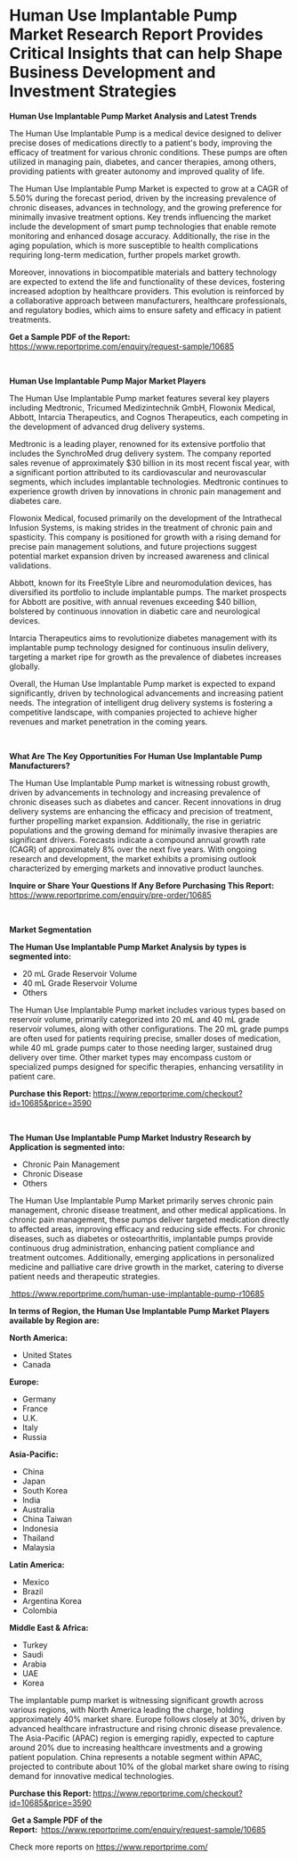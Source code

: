 <p><h1>Human Use Implantable Pump Market Research Report Provides Critical Insights that can help Shape Business Development and Investment Strategies</h1></p><p><strong>Human Use Implantable Pump Market Analysis and Latest Trends</strong></p>
<p><p>The Human Use Implantable Pump is a medical device designed to deliver precise doses of medications directly to a patient's body, improving the efficacy of treatment for various chronic conditions. These pumps are often utilized in managing pain, diabetes, and cancer therapies, among others, providing patients with greater autonomy and improved quality of life.</p><p>The Human Use Implantable Pump Market is expected to grow at a CAGR of 5.50% during the forecast period, driven by the increasing prevalence of chronic diseases, advances in technology, and the growing preference for minimally invasive treatment options. Key trends influencing the market include the development of smart pump technologies that enable remote monitoring and enhanced dosage accuracy. Additionally, the rise in the aging population, which is more susceptible to health complications requiring long-term medication, further propels market growth.</p><p>Moreover, innovations in biocompatible materials and battery technology are expected to extend the life and functionality of these devices, fostering increased adoption by healthcare providers. This evolution is reinforced by a collaborative approach between manufacturers, healthcare professionals, and regulatory bodies, which aims to ensure safety and efficacy in patient treatments.</p></p>
<p><strong>Get a Sample PDF of the Report:&nbsp;</strong> <a href="https://www.reportprime.com/enquiry/request-sample/10685?utm_campaign=3274&utm_medium=2&utm_source=Github&utm_content=ia&utm_term=20032025&utm_id=human-use-implantable-pump">https://www.reportprime.com/enquiry/request-sample/10685</a></p>
<p>&nbsp;</p>
<p><strong>Human Use Implantable Pump Major Market Players</strong></p>
<p><p>The Human Use Implantable Pump market features several key players including Medtronic, Tricumed Medizintechnik GmbH, Flowonix Medical, Abbott, Intarcia Therapeutics, and Cognos Therapeutics, each competing in the development of advanced drug delivery systems.</p><p>Medtronic is a leading player, renowned for its extensive portfolio that includes the SynchroMed drug delivery system. The company reported sales revenue of approximately $30 billion in its most recent fiscal year, with a significant portion attributed to its cardiovascular and neurovascular segments, which includes implantable technologies. Medtronic continues to experience growth driven by innovations in chronic pain management and diabetes care.</p><p>Flowonix Medical, focused primarily on the development of the Intrathecal Infusion Systems, is making strides in the treatment of chronic pain and spasticity. This company is positioned for growth with a rising demand for precise pain management solutions, and future projections suggest potential market expansion driven by increased awareness and clinical validations.</p><p>Abbott, known for its FreeStyle Libre and neuromodulation devices, has diversified its portfolio to include implantable pumps. The market prospects for Abbott are positive, with annual revenues exceeding $40 billion, bolstered by continuous innovation in diabetic care and neurological devices.</p><p>Intarcia Therapeutics aims to revolutionize diabetes management with its implantable pump technology designed for continuous insulin delivery, targeting a market ripe for growth as the prevalence of diabetes increases globally.</p><p>Overall, the Human Use Implantable Pump market is expected to expand significantly, driven by technological advancements and increasing patient needs. The integration of intelligent drug delivery systems is fostering a competitive landscape, with companies projected to achieve higher revenues and market penetration in the coming years.</p></p>
<p>&nbsp;</p>
<p><strong>What Are The Key Opportunities For Human Use Implantable Pump Manufacturers?</strong></p>
<p><p>The Human Use Implantable Pump market is witnessing robust growth, driven by advancements in technology and increasing prevalence of chronic diseases such as diabetes and cancer. Recent innovations in drug delivery systems are enhancing the efficacy and precision of treatment, further propelling market expansion. Additionally, the rise in geriatric populations and the growing demand for minimally invasive therapies are significant drivers. Forecasts indicate a compound annual growth rate (CAGR) of approximately 8% over the next five years. With ongoing research and development, the market exhibits a promising outlook characterized by emerging markets and innovative product launches.</p></p>
<p><strong>Inquire or Share Your Questions If Any Before Purchasing This Report:</strong> <a href="https://www.reportprime.com/enquiry/pre-order/10685?utm_campaign=3274&utm_medium=2&utm_source=Github&utm_content=ia&utm_term=20032025&utm_id=human-use-implantable-pump">https://www.reportprime.com/enquiry/pre-order/10685</a></p>
<p>&nbsp;</p>
<p><strong>Market Segmentation</strong></p>
<p><strong>The Human Use Implantable Pump Market Analysis by types is segmented into:</strong></p>
<p><ul><li>20 mL Grade Reservoir Volume</li><li>40 mL Grade Reservoir Volume</li><li>Others</li></ul></p>
<p><p>The Human Use Implantable Pump market includes various types based on reservoir volume, primarily categorized into 20 mL and 40 mL grade reservoir volumes, along with other configurations. The 20 mL grade pumps are often used for patients requiring precise, smaller doses of medication, while 40 mL grade pumps cater to those needing larger, sustained drug delivery over time. Other market types may encompass custom or specialized pumps designed for specific therapies, enhancing versatility in patient care.</p></p>
<p><strong>Purchase this Report:&nbsp;</strong><a href="https://www.reportprime.com/checkout?id=10685&price=3590&utm_campaign=3274&utm_medium=2&utm_source=Github&utm_content=ia&utm_term=20032025&utm_id=human-use-implantable-pump">https://www.reportprime.com/checkout?id=10685&price=3590</a></p>
<p>&nbsp;</p>
<p><strong>The Human Use Implantable Pump Market Industry Research by Application is segmented into:</strong></p>
<p><ul><li>Chronic Pain Management</li><li>Chronic Disease</li><li>Others</li></ul></p>
<p><p>The Human Use Implantable Pump Market primarily serves chronic pain management, chronic disease treatment, and other medical applications. In chronic pain management, these pumps deliver targeted medication directly to affected areas, improving efficacy and reducing side effects. For chronic diseases, such as diabetes or osteoarthritis, implantable pumps provide continuous drug administration, enhancing patient compliance and treatment outcomes. Additionally, emerging applications in personalized medicine and palliative care drive growth in the market, catering to diverse patient needs and therapeutic strategies.</p></p>
<p><a href="https://www.reportprime.com/human-use-implantable-pump-r10685?utm_campaign=3274&utm_medium=2&utm_source=Github&utm_content=ia&utm_term=20032025&utm_id=human-use-implantable-pump">&nbsp;https://www.reportprime.com/human-use-implantable-pump-r10685</a></p>
<p><strong>In terms of Region, the Human Use Implantable Pump Market Players available by Region are:</strong></p>
<p>
    <p> <strong> North America: </strong>
        <ul>
            <li>United States</li>
            <li>Canada</li>
        </ul>
        </p> 
    <p> <strong> Europe: </strong>
        <ul>
            <li>Germany</li>
            <li>France</li>
            <li>U.K.</li>
            <li>Italy</li>
            <li>Russia</li>
        </ul>
        </p> 
    <p> <strong> Asia-Pacific: </strong>
        <ul>
            <li>China</li>
            <li>Japan</li>
            <li>South Korea</li>
            <li>India</li>
            <li>Australia</li>
            <li>China Taiwan</li>
            <li>Indonesia</li>
            <li>Thailand</li>
            <li>Malaysia</li>
        </ul>
        </p> 
    <p> <strong> Latin America: </strong>
        <ul>
            <li>Mexico</li>
            <li>Brazil</li>
            <li>Argentina Korea</li>
            <li>Colombia</li>
        </ul>
        </p> 
    <p> <strong> Middle East & Africa: </strong>
        <ul>
            <li>Turkey</li>
            <li>Saudi</li>
            <li>Arabia</li>
            <li>UAE</li>
            <li>Korea</li>
        </ul>
    </p>
    </p>
<p><p>The implantable pump market is witnessing significant growth across various regions, with North America leading the charge, holding approximately 40% market share. Europe follows closely at 30%, driven by advanced healthcare infrastructure and rising chronic disease prevalence. The Asia-Pacific (APAC) region is emerging rapidly, expected to capture around 20% due to increasing healthcare investments and a growing patient population. China represents a notable segment within APAC, projected to contribute about 10% of the global market share owing to rising demand for innovative medical technologies.</p></p>
<p><strong>Purchase this Report: </strong><a href="https://www.reportprime.com/checkout?id=10685&price=3590&utm_campaign=3274&utm_medium=2&utm_source=Github&utm_content=ia&utm_term=20032025&utm_id=human-use-implantable-pump">https://www.reportprime.com/checkout?id=10685&price=3590</a></p>
<p>&nbsp;<strong>Get a Sample PDF of the Report:&nbsp;&nbsp;</strong><a href="https://www.reportprime.com/enquiry/request-sample/10685?utm_campaign=3274&utm_medium=2&utm_source=Github&utm_content=ia&utm_term=20032025&utm_id=human-use-implantable-pump">https://www.reportprime.com/enquiry/request-sample/10685</a></p>
<p><strong></strong></p>
<p>Check more reports on <a href="https://www.reportprime.com/?utm_campaign=3274&utm_medium=2&utm_source=Github&utm_content=ia&utm_term=20032025&utm_id=human-use-implantable-pump">https://www.reportprime.com/</a></p>